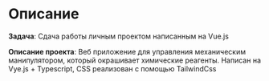 # Описание

**Задача**: Сдача работы личным проектом написанным на Vue.js

**Описание проекта**: Веб приложение для управления механическим манипулятором, который окрашивает химические реагенты.
Написан на Vye.js + Typescript, CSS реализован с помощью TailwindCss